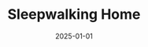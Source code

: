 ---
layout: track
title: Sleepwalking Home
permalink: /tracks/sleepwalking-home/
description: "A StudioRich lo-fi track."
image: /assets/covers/sleepwalking-home.webp
date: 2025-01-01
duration: "182.44"
album: "Stranger Vibes"
mood: [Aggressive]
genre: [lo-fi, ambient, chillhop]
---